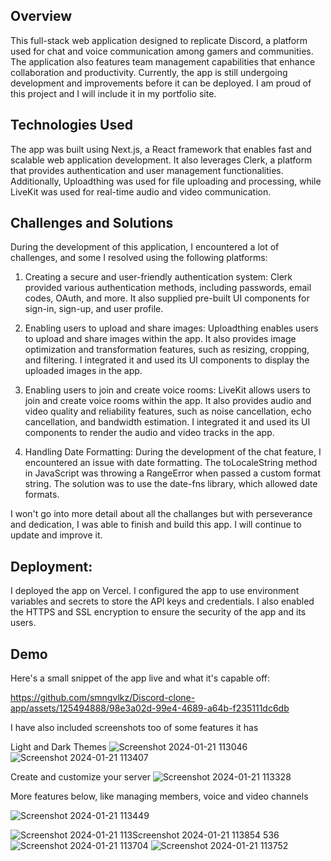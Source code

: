 ## Overview
This full-stack web application designed to replicate Discord, a platform used for chat and voice communication among gamers and communities. The application also features team management capabilities that enhance collaboration and productivity. Currently, the app is still undergoing development and improvements before it can be deployed. I am proud of this project and I will include it in my portfolio site.

## Technologies Used
The app was built using Next.js, a React framework that enables fast and scalable web application development. It also leverages Clerk, a platform that provides authentication and user management functionalities. Additionally, Uploadthing was used for file uploading and processing, while LiveKit was used for real-time audio and video communication.

## Challenges and Solutions
During the development of this application, I encountered a lot of challenges, and some I resolved using the following platforms:

1. Creating a secure and user-friendly authentication system: Clerk provided various authentication methods, including passwords, email codes, OAuth, and more. It also supplied pre-built UI components for sign-in, sign-up, and user profile.

2. Enabling users to upload and share images: Uploadthing enables users to upload and share images within the app. It also provides image optimization and transformation features, such as resizing, cropping, and filtering. I integrated it and used its UI components to display the uploaded images in the app.

3. Enabling users to join and create voice rooms: LiveKit allows users to join and create voice rooms within the app. It also provides audio and video quality and reliability features, such as noise cancellation, echo cancellation, and bandwidth estimation. I integrated it and used its UI components to render the audio and video tracks in the app.

4. Handling Date Formatting: During the development of the chat feature, I encountered an issue with date formatting. The toLocaleString method in JavaScript was throwing a RangeError when passed a custom format string. The solution was to use the date-fns library, which allowed date formats.

I won't go into more detail about all the challanges but with perseverance and dedication, I was able to finish and build this app. I will continue to update and improve it.

## Deployment:

I deployed the app on Vercel. I configured the app to use environment variables and secrets to store the API keys and credentials. I also enabled the HTTPS and SSL encryption to ensure the security of the app and its users.

## Demo

Here's a small snippet of the app live and what it's capable off:


https://github.com/smngvlkz/Discord-clone-app/assets/125494888/98e3a02d-99e4-4689-a64b-f235111dc6db




I have also included screenshots too of some features it has

Light and Dark Themes
![Screenshot 2024-01-21 113046](https://github.com/smngvlkz/Discord-clone-app/assets/125494888/d82185b2-3765-4198-b892-b4549bacef97)
![Screenshot 2024-01-21 113407](https://github.com/smngvlkz/Discord-clone-app/assets/125494888/00ca4aff-412d-4a3e-a7f7-8a88ad4d2425)

Create and customize your server
![Screenshot 2024-01-21 113328](https://github.com/smngvlkz/Discord-clone-app/assets/125494888/0fca9fbd-a7c4-47bf-8de6-7107e619176b)

More features below, like managing members, voice and video channels

![Screenshot 2024-01-21 113449](https://github.com/smngvlkz/Discord-clone-app/assets/125494888/b011fa6a-2f9d-4e5f-9222-6bb6d4110c95)

![Screenshot 2024-01-21 113![Screenshot 2024-01-21 113854](https://github.com/smngvlkz/Discord-clone-app/assets/125494888/8177f022-b07f-4cec-988c-cc7f60143158)
536](https://github.com/smngvlkz/Discord-clone-app/assets/125494888/2681ef68-c1f0-46cb-ab8c-ccb785f44a10)
![Screenshot 2024-01-21 113704](https://github.com/smngvlkz/Discord-clone-app/assets/125494888/fe687a0e-a7d0-4b85-a4f2-2710149847fc)
![Screenshot 2024-01-21 113752](https://github.com/smngvlkz/Discord-clone-app/assets/125494888/f8ac27a4-fa82-44bb-9804-9f0ec9c8ba84)

